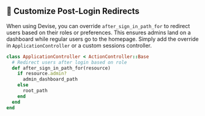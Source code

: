 ## 🔄 Customize Post-Login Redirects

When using Devise, you can override `after_sign_in_path_for` to redirect users based on their roles or preferences. This ensures admins land on a dashboard while regular users go to the homepage. Simply add the override in `ApplicationController` or a custom sessions controller.

```ruby
class ApplicationController < ActionController::Base
  # Redirect users after login based on role
  def after_sign_in_path_for(resource)
    if resource.admin?
      admin_dashboard_path
    else
      root_path
    end
  end
end
```